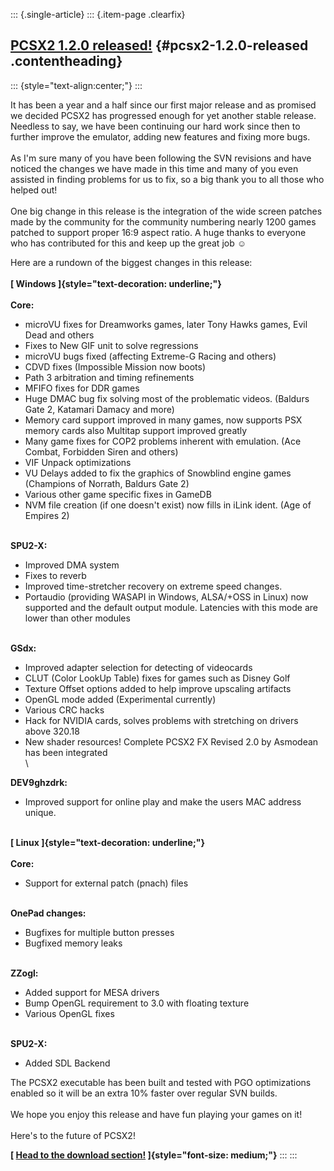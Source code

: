 ::: {.single-article}
::: {.item-page .clearfix}
## [PCSX2 1.2.0 released!](/253-pcsx2-1-2-0-released.html) {#pcsx2-1.2.0-released .contentheading}

::: {style="text-align:center;"}
:::

It has been a year and a half since our first major release and as
promised we decided PCSX2 has progressed enough for yet another stable
release. Needless to say, we have been continuing our hard work since
then to further improve the emulator, adding new features and fixing
more bugs.\
\
As I\'m sure many of you have been following the SVN revisions and have
noticed the changes we have made in this time and many of you even
assisted in finding problems for us to fix, so a big thank you to all
those who helped out!\
\
One big change in this release is the integration of the wide screen
patches made by the community for the community numbering nearly 1200
games patched to support proper 16:9 aspect ratio. A huge thanks to
everyone who has contributed for this and keep up the great job
☺️

Here are a rundown of the biggest changes in this release:\
\
**[ Windows ]{style="text-decoration: underline;"}**\
\
**Core:**

-   microVU fixes for Dreamworks games, later Tony Hawks games, Evil
    Dead and others
-   Fixes to New GIF unit to solve regressions
-   microVU bugs fixed (affecting Extreme-G Racing and others)
-   CDVD fixes (Impossible Mission now boots)
-   Path 3 arbitration and timing refinements
-   MFIFO fixes for DDR games
-   Huge DMAC bug fix solving most of the problematic videos. (Baldurs
    Gate 2, Katamari Damacy and more)
-   Memory card support improved in many games, now supports PSX memory
    cards also Multitap support improved greatly
-   Many game fixes for COP2 problems inherent with emulation. (Ace
    Combat, Forbidden Siren and others)
-   VIF Unpack optimizations
-   VU Delays added to fix the graphics of Snowblind engine games
    (Champions of Norrath, Baldurs Gate 2)
-   Various other game specific fixes in GameDB
-   NVM file creation (if one doesn\'t exist) now fills in iLink ident.
    (Age of Empires 2)

\
**SPU2-X:**

-   Improved DMA system
-   Fixes to reverb
-   Improved time-stretcher recovery on extreme speed changes.
-   Portaudio (providing WASAPI in Windows, ALSA/+OSS in Linux) now
    supported and the default output module. Latencies with this mode
    are lower than other modules

\
**GSdx:**

-   Improved adapter selection for detecting of videocards
-   CLUT (Color LookUp Table) fixes for games such as Disney Golf
-   Texture Offset options added to help improve upscaling artifacts
-   OpenGL mode added (Experimental currently)
-   Various CRC hacks
-   Hack for NVIDIA cards, solves problems with stretching on drivers
    above 320.18
-   New shader resources! Complete PCSX2 FX Revised 2.0 by Asmodean has
    been integrated\
    \

****DEV9ghzdrk:****

-   Improved support for online play and make the users MAC address
    unique.

\
**[ Linux ]{style="text-decoration: underline;"}\
\
Core:**

-   Support for external patch (pnach) files

\
**OnePad changes:**

-   Bugfixes for multiple button presses
-   Bugfixed memory leaks

\
**ZZogl:**

-   Added support for MESA drivers
-   Bump OpenGL requirement to 3.0 with floating texture
-   Various OpenGL fixes

\
**SPU2-X:**

-   Added SDL Backend

The PCSX2 executable has been built and tested with PGO optimizations
enabled so it will be an extra 10% faster over regular SVN builds.\
\
We hope you enjoy this release and have fun playing your games on it!\
\
Here\'s to the future of PCSX2!

**[ [Head to the download
section!](/download.html "Head to the download section!")
]{style="font-size: medium;"}**
:::
:::
